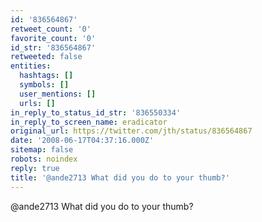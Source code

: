 ```yaml
---
id: '836564867'
retweet_count: '0'
favorite_count: '0'
id_str: '836564867'
retweeted: false
entities:
  hashtags: []
  symbols: []
  user_mentions: []
  urls: []
in_reply_to_status_id_str: '836550334'
in_reply_to_screen_name: eradicator
original_url: https://twitter.com/jth/status/836564867
date: '2008-06-17T04:37:16.000Z'
sitemap: false
robots: noindex
reply: true
title: '@ande2713 What did you do to your thumb?'
---
```


@ande2713 What did you do to your thumb?